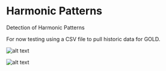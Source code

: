# Harmonic Patterns
Detection of Harmonic Patterns 

For now testing using a CSV file to pull historic data for GOLD.

![alt text](https://github.com/xxwikkixx/HarmonicPattern/raw/master/Images/Crab.PNG)

![alt text](https://github.com/xxwikkixx/HarmonicPattern/raw/master/Images/butterfly.PNG)
